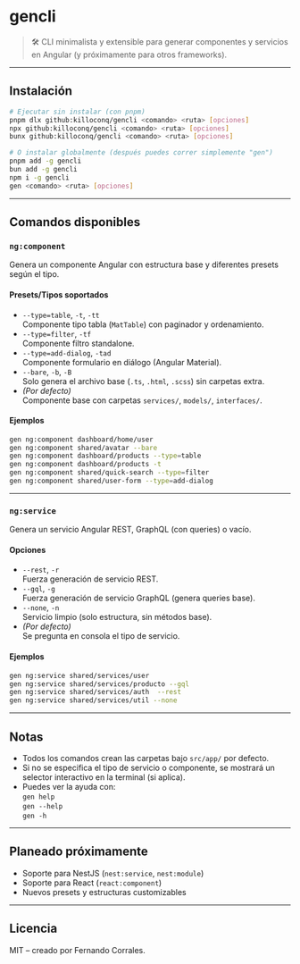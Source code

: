# gencli

> 🛠️ CLI minimalista y extensible para generar componentes y servicios en Angular (y próximamente para otros frameworks).

---

## Instalación

```bash
# Ejecutar sin instalar (con pnpm)
pnpm dlx github:killoconq/gencli <comando> <ruta> [opciones]
npx github:killoconq/gencli <comando> <ruta> [opciones]
bunx github:killoconq/gencli <comando> <ruta> [opciones]

# O instalar globalmente (después puedes correr simplemente "gen")
pnpm add -g gencli
bun add -g gencli
npm i -g gencli
gen <comando> <ruta> [opciones]
```

---

## Comandos disponibles

### `ng:component`

Genera un componente Angular con estructura base y diferentes presets según el tipo.

#### Presets/Tipos soportados

- `--type=table`, `-t`, `-tt`  
  Componente tipo tabla (`MatTable`) con paginador y ordenamiento.
- `--type=filter`, `-tf`  
  Componente filtro standalone.
- `--type=add-dialog`, `-tad`  
  Componente formulario en diálogo (Angular Material).
- `--bare`, `-b`, `-B`  
  Solo genera el archivo base (`.ts`, `.html`, `.scss`) sin carpetas extra.
- _(Por defecto)_  
  Componente base con carpetas `services/`, `models/`, `interfaces/`.

#### Ejemplos

```bash
gen ng:component dashboard/home/user
gen ng:component shared/avatar --bare
gen ng:component dashboard/products --type=table
gen ng:component dashboard/products -t
gen ng:component shared/quick-search --type=filter
gen ng:component shared/user-form --type=add-dialog
```

---

### `ng:service`

Genera un servicio Angular REST, GraphQL (con queries) o vacío.

#### Opciones

- `--rest`, `-r`  
  Fuerza generación de servicio REST.
- `--gql`, `-g`  
  Fuerza generación de servicio GraphQL (genera queries base).
- `--none`, `-n`  
  Servicio limpio (solo estructura, sin métodos base).
- _(Por defecto)_  
  Se pregunta en consola el tipo de servicio.

#### Ejemplos

```bash
gen ng:service shared/services/user
gen ng:service shared/services/producto --gql
gen ng:service shared/services/auth  --rest
gen ng:service shared/services/util --none
```

---

## Notas

- Todos los comandos crean las carpetas bajo `src/app/` por defecto.
- Si no se especifica el tipo de servicio o componente, se mostrará un selector interactivo en la terminal (si aplica).
- Puedes ver la ayuda con:  
  `gen help`  
  `gen --help`  
  `gen -h`

---

## Planeado próximamente

- Soporte para NestJS (`nest:service`, `nest:module`)
- Soporte para React (`react:component`)
- Nuevos presets y estructuras customizables

---

## Licencia

MIT – creado por Fernando Corrales.
